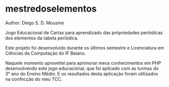 # mestredoselementos
Author: Diego S. D. Mousine

Jogo Educacional de Cartas para aprendizado das própriedades periódicas dos elementos da tabela periódica.

Este projeto foi desenvolvido durante os últimos semestre e Licenciatura em Ciências da Computação do IF Baiano.

Naquele momento aproveitei para aprimorar meus conhecimentos em PHP desenvolvendo este jogo educacional, que foi aplicado com as turmas do 3° ano do Ensino Médio. E os resultados desta aplicação foram utilizados na confecção do meu TCC.
